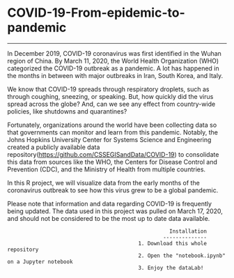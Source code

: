 # COVID-19-From-epidemic-to-pandemic
---------------------------------------------
In December 2019, COVID-19 coronavirus was first identified in the Wuhan region of China. By March 11, 2020, the World Health Organization (WHO) categorized the COVID-19 outbreak as a pandemic. A lot has happened in the months in between with major outbreaks in Iran, South Korea, and Italy.

We know that COVID-19 spreads through respiratory droplets, such as through coughing, sneezing, or speaking. But, how quickly did the virus spread across the globe? And, can we see any effect from country-wide policies, like shutdowns and quarantines?

Fortunately, organizations around the world have been collecting data so that governments can monitor and learn from this pandemic. Notably, the Johns Hopkins University Center for Systems Science and Engineering created a publicly available data repository(https://github.com/CSSEGISandData/COVID-19) to consolidate this data from sources like the WHO, the Centers for Disease Control and Prevention (CDC), and the Ministry of Health from multiple countries.

In this R project, we will visualize data from the early months of the coronavirus outbreak to see how this virus grew to be a global pandemic.

Please note that information and data regarding COVID-19 is frequently being updated. The data used in this project was pulled on March 17, 2020, and should not be considered to be the most up to date data available.

                                                        Installation
                                                      --------------
                                              1. Download this whole repository
                                              2. Open the "notebook.ipynb" on a Jupyter notebook
                                              3. Enjoy the dataLab!

